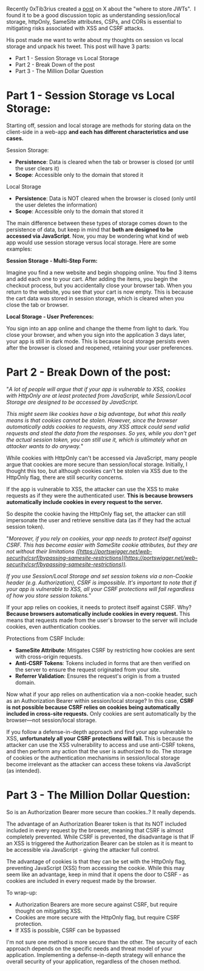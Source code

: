

Recently 0xTib3rius created a [post](https://x.com/0xTib3rius/status/1817665317503455682) on X about the "where to store JWTs".  I found it to be a good discussion topic as understanding session/local storage, httpOnly, SameSite attributes, CSPs, and CORs is essential to mitigating risks associated with XSS and CSRF attacks.

His post made me want to write about my thoughts on session vs local storage and unpack his tweet. This post will have 3 parts:
- Part 1 - Session Storage vs Local Storage
- Part 2 - Break Down of the post
- Part 3 - The Million Dollar Question

# Part 1 - Session Storage vs Local Storage:

Starting off, session and local storage are methods for storing data on the client-side in a web-app **and each has different characteristics and use cases.**

Session Storage:
- **Persistence**: Data is cleared when the tab or browser is closed (or until the user clears it)
- **Scope**: Accessible only to the domain that stored it

Local Storage
- **Persistence**: Data is NOT cleared when the browser is closed (only until the user deletes the information)
- **Scope**: Accessible only to the domain that stored it

The main difference between these types of storage comes down to the persistence of data, but keep in mind that **both are designed to be accessed via JavaScript**. Now, you may be wondering what kind of web app would use session storage versus local storage. Here are some examples:

**Session Storage - Multi-Step Form:**

Imagine you find a new website and begin shopping online. You find 3 items and add each one to your cart. After adding the items, you begin the checkout process, but you accidentally close your browser tab. When you return to the website, you see that your cart is now empty. This is because the cart data was stored in session storage, which is cleared when you close the tab or browser.

**Local Storage - User Preferences:**

You sign into an app online and change the theme from light to dark. You close your browser, and when you sign into the application 3 days later, your app is still in dark mode. This is because local storage persists even after the browser is closed and reopened, retaining your user preferences.

# Part 2 - Break Down of the post:


"*A lot of people will argue that if your app is vulnerable to XSS, cookies with HttpOnly are at least protected from JavaScript, while Session/Local Storage are designed to be accessed by JavaScript.*

*This might seem like cookies have a big advantage, but what this really means is that cookies cannot be stolen. However, since the browser automatically adds cookies to requests, any XSS attack could send valid requests and steal the data from the responses. So yes, while you don't get the actual session token, you can still use it, which is ultimately what an attacker wants to do anyway.*"


While cookies with HttpOnly can't be accessed via JavaScript, many people argue that cookies are more secure than session/local storage. Initially, I thought this too, but although cookies can't be stolen via XSS due to the HttpOnly flag, there are still security concerns.

If the app is vulnerable to XSS, the attacker can use the XSS to make requests as if they were the authenticated user. **This is because browsers automatically include cookies in every request to the server.**

So despite the cookie having the HttpOnly flag set, the attacker can still impersonate the user and retrieve sensitive data (as if they had the actual session token).


"*Moreover, if you rely on cookies, your app needs to protect itself against CSRF. This has become easier with SameSite cookie attributes, but they are not without their limitations ([https://portswigger.net/web-security/csrf/bypassing-samesite-restrictions](https://portswigger.net/web-security/csrf/bypassing-samesite-restrictions)).*

*If you use Session/Local Storage and set session tokens via a non-Cookie header (e.g. Authorization), CSRF is impossible. It's important to note that if your app is vulnerable to XSS, all your CSRF protections will fail regardless of how you store session tokens.*"


If your app relies on cookies, it needs to protect itself against CSRF. Why? **Because browsers automatically include cookies in every request.** This means that requests made from the user's browser to the server will include cookies, even authentication cookies.

Protections from CSRF Include:
- **SameSite Attribute**: Mitigates CSRF by restricting how cookies are sent with cross-origin requests.
- **Anti-CSRF Tokens**: Tokens included in forms that are then verified on the server to ensure the request originated from your site.
- **Referrer Validation**: Ensures the request's origin is from a trusted domain.

Now what if your app relies on authentication via a non-cookie header, such as an Authorization Bearer within session/local storage? In this case, **CSRF is not possible because CSRF relies on cookies being automatically included in cross-site requests.** Only cookies are sent automatically by the browser—not session/local storage.

If you follow a defense-in-depth approach and find your app vulnerable to XSS, **unfortunately all your CSRF protections will fail.** This is because the attacker can use the XSS vulnerability to access and use anti-CSRF tokens, and then perform any action that the user is authorized to do. The storage of cookies or the authentication mechanisms in session/local storage become irrelevant as the attacker can access these tokens via JavaScript (as intended).

# Part 3 - The Million Dollar Question:

So is an Authorization Bearer more secure than cookies..? It really depends.

The advantage of an Authorization Bearer token is that its NOT included included in every request by the browser, meaning that CSRF is almost completely prevented. While CSRF is prevented, the disadvantage is that IF an XSS is triggered the Authorization Bearer can be stolen as it is meant to be accessible via JavaScript - giving the attacker full control.

The advantage of cookies is that they can be set with the HttpOnly flag, preventing JavaScript (XSS) from accessing the cookie. While this may seem like an advantage, keep in mind that it opens the door to CSRF - as cookies are included in every request made by the browser.

To wrap-up:
- Authorization Bearers are more secure against CSRF, but require thought on mitigating XSS.
- Cookies are more secure with the HttpOnly flag, but require CSRF protection.
- If XSS is possible, CSRF can be bypassed

I'm not sure one method is more secure than the other. The security of each approach depends on the specific needs and threat model of your application. Implementing a defense-in-depth strategy will enhance the overall security of your application, regardless of the chosen method.
